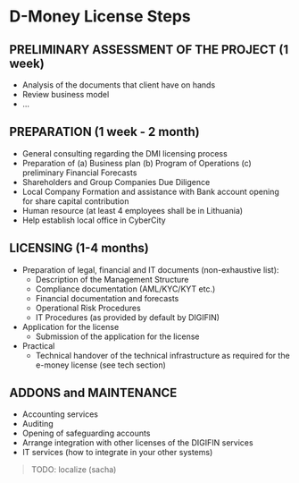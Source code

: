 # D-Money License Steps

## PRELIMINARY ASSESSMENT OF THE PROJECT (1 week)

- Analysis of the documents that client have on hands
- Review business model
- ... 

## PREPARATION (1 week - 2 month)

- General consulting regarding the DMI licensing process
- Preparation of (a) Business plan (b) Program of Operations (c) preliminary Financial Forecasts
- Shareholders and Group Companies Due Diligence
- Local Company Formation and assistance with Bank account opening for share capital contribution
- Human resource (at least 4 employees shall be in Lithuania)
- Help establish local office in CyberCity

## LICENSING (1-4 months)

- Preparation of legal, financial and IT documents (non-exhaustive list):
    - Description of the Management Structure
    - Compliance documentation (AML/KYC/KYT etc.)
    - Financial documentation and forecasts
    - Operational Risk Procedures
    - IT Procedures (as provided by default by DIGIFIN)
- Application for the license
    - Submission of the application for the license
- Practical
    - Technical handover of the technical infrastructure as required for the e-money license (see tech section)

## ADDONS and MAINTENANCE 

- Accounting services
- Auditing
- Opening of safeguarding accounts
- Arrange integration with other licenses of the DIGIFIN services
- IT services (how to integrate in your other systems)

> TODO: localize (sacha)


